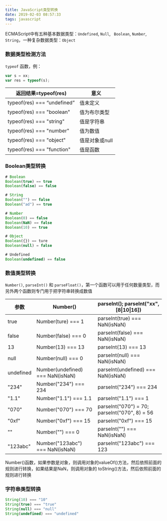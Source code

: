 ```yaml
---
title: JavaScript类型转换
date: 2019-02-03 08:57:33
tags: javascript
---
```




ECMAScript中有五种基本数据类型：`Undefined`, `Null`, ` Boolean`, `Number`, `String`，一种复杂数据类型：`Object`



### 数据类型检测方法

`typeof` 函数，例： 

```javascript
var s = xx;
var res = typeof(s);
```

| 返回结果=typeof(res)        | 意义           |
| --------------------------- | -------------- |
| typeof(res) === “undefined” | 值未定义       |
| typeof(res) === "boolean"   | 值为布尔类型   |
| typeof(res) === "string"    | 值是字符串     |
| typeof(res) === "number"    | 值为数值       |
| typeof(res) === "object"    | 值是对象或null |
| typeof(res) === "function"  | 值是函数       |

<!-- more -->

### Boolean类型转换

```javascript
# Boolean
Boolean(true) == true
Boolean(false) == false

# String
Boolean("") == false
Boolean("ad") == true

# Number
Boolean(0) == false
Boolean(NaN) == false
Boolean(10) == true

# Object
Boolean({}) == ture
Boolean(null) = false

# Undefined
Boolean(undefined) == false
```



### 数值类型转换

`Number()`, `parseInt()` 和 `parseFloat()`，第一个函数可以用于任何数量类型，而另外两个函数则专门用于把字符串转换成数值

| 参数      | Number()                         | parseInt();  parseInt("xx", [8\|10\|16])      |
| --------- | -------------------------------- | --------------------------------------------- |
| true      | Number(ture) === 1               | parseInt(true) === NaN(isNaN)                 |
| false     | Number(false) === 0              | parseInt(false) === NaN(isNaN)                |
| 13        | Number(13) === 13                | parseInt(13) === 13                           |
| null      | Number(null) === 0               | parseInt(null) === NaN(isNaN)                 |
| undefined | Number(undefined) === NaN(isNaN) | parseInt(undefined) === NaN(isNaN)            |
| "234"     | Number("234") === 234            | parseInt("234") === 234                       |
| "1.1"     | Number("1.1") === 1.1            | parseInt("1.1") === 1                         |
| "070"     | Number("070") === 70             | parseInt("070") = 70; parseInt("070", 8) = 56 |
| "0xf"     | Number("0xf") === 15             | parseInt("0xf") === 15                        |
| ""        | Number("") === 0                 | parseInt("") === NaN(isNaN)                   |
| "123abc"  | Number("123abc") === NaN(isNaN)  | parseInt("123abc") === 123                    |

Number()函数，如果参数是对象，则调用对象的valueOf()方法，然后依照前面的规则进行转换，如果结果是NaN，则调用对象的 toString()方法，然后依照前面的规则进行转换



### 字符串类型转换

```javascript
String(10) === "10"
String(true) === "true"
String(null) === "null"
String(undefined) === "undefined"
```

